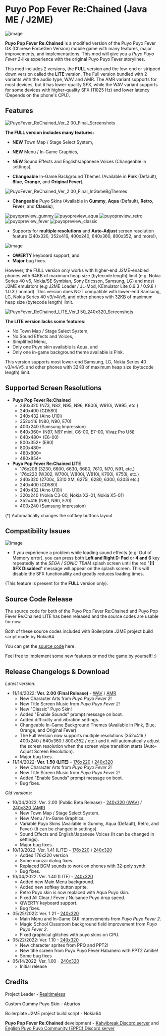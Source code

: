 # Puyo Pop Fever Re:Chained (Java ME / J2ME)
![image](https://user-images.githubusercontent.com/117650736/200515284-f211b9f1-b663-485d-8ee9-482bc131e9a5.png)

**Puyo Pop Fever Re:Chained** is a modified version of the Puyo Puyo Fever DX (Chinese ForceGen Version) mobile game with many features, major improvements, and implementations. This mod will give you a *Puyo Puyo Fever 2*-like experience with the original Puyo Puyo Fever storylines.

This mod includes 2 versions, the **FULL** version and the low-end or stripped down version called the **LITE** version. The Full version bundled with 2 variants with the audio type, WAV and AMR. The AMR variant supports for most devices, but it has lower-quality SFX, while the WAV variant supports for some devices with higher-quality SFX (11025 Hz) and lower latency (Depends on the phone's CPU).

## Features
![PuyoFever_ReChained_Ver_2 00_Final_Screenshots](https://user-images.githubusercontent.com/117650736/201877391-5364ce52-541b-4980-b00f-3efdc0d78e52.png)

**The FULL version includes many features:**
* **NEW** Town Map / Stage Select System,
* **NEW** Menu / In-Game Graphics,
* **NEW** Sound Effects and English/Japanese Voices (Changeable in settings),

* **Changeable** In-Game Background Themes (Available in **Pink** (Default), **Blue**, **Orange**, and **Original Fever**),

![PuyoFever_ReChained_Ver_2 00_Final_InGameBgThemes](https://user-images.githubusercontent.com/117650736/201873162-7fc3dc1b-4f33-49b5-868a-306aaa8f471f.png)
 
* **Changeable** Puyo Skins (Available in **Gummy**, **Aqua** (Default), **Retro**, **Fever**, and **Classic**),

![puyopreview_gummy](https://user-images.githubusercontent.com/117650736/201870118-31456182-e8b6-46b3-942b-ac5c0ca63c52.png) ![puyopreview_aqua](https://user-images.githubusercontent.com/117650736/201870282-2ef3943b-5938-4122-a331-352e152569f2.png) ![puyopreview_retro](https://user-images.githubusercontent.com/117650736/201870341-aa8fd942-23a2-4cc3-88c4-8777785a3a8a.png) ![puyopreview_fever](https://user-images.githubusercontent.com/117650736/201870372-633a6ffe-89ab-49af-bb4e-630f4ccf4980.png) ![puyopreview_classic](https://user-images.githubusercontent.com/117650736/201870397-217be90a-4d82-4fb4-8441-4ea942e5fc90.png) 

* Supports for **multiple resolutions** and **Auto-Adjust** screen resolution feature (240x320, 352x416, 400x240, 640x360, 800x352, and more!),

![image](https://user-images.githubusercontent.com/117650736/201683796-ecf609fd-a3cd-4d65-81f8-08f800d848b2.png)

* **QWERTY** keyboard support, and
* **Major** bug fixes.

However, the FULL version only works with higher-end J2ME-enabled phones with 64KB of maximum heap size (bytecode length) limit (e.g. Nokia Series 40 v6, Nokia/SE Symbian, Sony Ericsson, Samsung, LG) and most J2ME emulators (e.g J2ME Loader / JL-Mod, KEmulator Lite 0.9.3 / 0.9.8 / 1.0.3 / nnmod). This version does NOT compatible with lower-end Samsung, LG, Nokia Series 40 v3/v4/v5, and other phones with 32KB of maximum heap size (bytecode length) limit.

![PuyoFever_ReChained_LITE_Ver_1 50_240x320_Screenshots](https://user-images.githubusercontent.com/117650736/201879385-7613fc36-5c18-46c9-ac9a-bd23361e1a7c.png)

**The LITE version lacks some features:**
* No Town Map / Stage Select System,
* No Sound Effects and Voices,
* Simplified Menu,
* Only one Puyo skin available is Aqua, and
* Only one in-game background theme available is Pink.

This version supports most lower-end Samsung, LG, Nokia Series 40 v3/v4/v5, and other phones with 32KB of maximum heap size (bytecode length) limit. 

## Supported Screen Resolutions
* **Puyo Pop Fever Re:Chained**
    * 240x320 (N73, N82, N95, N96, K800i, W910i, W995, etc.)
    * 240x400 (GD580)
    * 240x432 (Aino U10i)
    * 352x416 (N80, N90, E70)
    * 400x240 (Samsung Impression)
    * 640x360* (N97, N97 mini, C6-00, E7-00, Vivaz Pro U5i)
    * 640x480* (E6-00)
    * 800x352* (E90)
    * 800x480*
    * 480x800*
    * 480x854*
* **Puyo Pop Fever Re:Chained LITE**
    * 176x208 (3230, 6600, 6630, 6680, 7610, N70, N91, etc.)
    * 176x220 (W302, W700i, W800i, W810i, K700i, K750i, etc.)
    * 240x320 (2700c, 5310 XM, 6275i, 6280, 6300, 6303i etc.)
    * 240x400 (GD580)
    * 240x432 (Aino U10i)
    * 320x240 (Nokia C3-00, Nokia X2-01, Nokia X5-01)
    * 352x416 (N80, N90, E70)
    * 400x240 (Samsung Impression)

(*) Automatically changes the softkey buttons layout

## Compatibility Issues
![image](https://user-images.githubusercontent.com/117650736/201681843-d287845a-cbce-423d-a1cc-60348379d2f7.png)

* If you experience a problem while loading sound effects (e.g. Out of Memory error), you can press both **Left and Right D-Pad** or **4 and 6** key repeatedly at the *SEGA / SONIC TEAM* splash screen until the red "**[!] SFX Disabled**" message will appear on the splash screen. This will disable the SFX functionallity and greatly reduces loading times.

(This feature is present for the **FULL** version only).

## Source Code Release
The source code for both of the Puyo Pop Fever Re:Chained and Puyo Pop Fever Re:Chained LITE has been released and the source codes are usable for now.

Both of these source codes included with Boilerplate J2ME project build script made by Nokia64.

You can get the [source code](https://github.com/Realtimeless785/Puyo-Pop-Fever-Re-Chained-J2ME/tree/main/Source%20Codes) here.

Feel free to implement some new features or mod the game by yourself! :)

## Release Changelogs & Download
*Latest version:*

* 11/14/2022: **Ver. 2.00 (Final Release)** - [WAV](https://github.com/Realtimeless785/Puyo-Pop-Fever-Re-Chained-J2ME/raw/main/Release/Puyo_Pop_Fever_ReChained_2.00_Final_WAV.jar) / [AMR](https://github.com/Realtimeless785/Puyo-Pop-Fever-Re-Chained-J2ME/raw/main/Release/Puyo_Pop_Fever_ReChained_2.00_Final_AMR.jar)
    * New Character Arts from *Puyo Puyo Fever 2*!
    * New Title Screen Music from *Puyo Puyo Fever 2*!
    * New "Classic" Puyo Skin!
    * Added "Enable Sounds" prompt message on boot.
    * Added difficulty and vibration settings.
    * Changeable In-Game Background Themes (Available in Pink, Blue, Orange, and Original Fever).
    * The Full Version now supports multiple resolutions (352x416 / 400x240 / 640x360 / 800x352 / etc.) and it will automatically adjust the screen resolution when the screen wipe transition starts (Auto-Adjust Screen Resolution).
    * Major bug fixes.
* 11/14/2022: **Ver. 1.50 (LITE)** - [176x220](https://github.com/Realtimeless785/Puyo-Pop-Fever-Re-Chained-J2ME/raw/main/Release/Puyo_Pop_Fever_ReChained_LITE_1.50_176.jar) / [240x320](https://github.com/Realtimeless785/Puyo-Pop-Fever-Re-Chained-J2ME/raw/main/Release/Puyo_Pop_Fever_ReChained_LITE_1.50_240.jar)
    * New Character Arts from *Puyo Puyo Fever 2*!
    * New Title Screen Music from *Puyo Puyo Fever 2*!
    * Added "Enable Sounds" prompt message on boot.
    * Bug fixes.

*Old versions:*

* 10/04/2022: Ver. 2.00 (Public Beta Release) - [240x320 (WAV)](https://github.com/Realtimeless785/Puyo-Pop-Fever-Re-Chained-J2ME/raw/main/Release/Puyo_Pop_Fever_ReChained_2.00_PublicBeta_WAV.jar) / [240x320 (AMR)](https://github.com/Realtimeless785/Puyo-Pop-Fever-Re-Chained-J2ME/raw/main/Release/Puyo_Pop_Fever_ReChained_2.00_PublicBeta_AMR.jar)
    * New Town Map / Stage Select System.
    * New Menu / In-Game Graphics.
    * Variable Puyo Skins (Available in Gummy, Aqua (Default), Retro, and Fever) (It can be changed in settings).
    * Sound Effects and English/Japanese Voices (It can be changed in settings).
    * Major bug fixes.
* 10/13/2022: Ver. 1.41 (LITE) - [176x220](https://github.com/Realtimeless785/Puyo-Pop-Fever-Re-Chained-J2ME/raw/main/Release/Puyo_Pop_Fever_ReChained_LITE_1.41_176.jar) / [240x320](https://github.com/Realtimeless785/Puyo-Pop-Fever-Re-Chained-J2ME/raw/main/Release/Puyo_Pop_Fever_ReChained_LITE_1.41_240.jar)
    * Added 176x220 version
    * Some manzai dialog fixes.
    * Replaced BGM sounds to work on phones with 32-poly synth.
    * Bug fixes.
* 10/04/2022: Ver. 1.40 (LITE) - [240x320](https://github.com/Realtimeless785/Puyo-Pop-Fever-Re-Chained-J2ME/raw/main/Release/Puyo_Pop_Fever_ReChained_LITE_1.40.jar)
    * Added new Main Menu background.
    * Added new softkey button sprite.
    * Retro Puyo skin is now replaced with Aqua Puyo skin.
    * Fixed All Clear / Fever / Nuisance Puyo drop speed.
    * QWERTY keyboard support.
    * Bug fixes.
* 05/25/2022: Ver. 1.21 - [240x320](https://github.com/Realtimeless785/Puyo-Pop-Fever-Re-Chained-J2ME/raw/main/Release/Puyo_Pop_Fever_ReChained_1.21.jar)
    * Main Menu and In-Game GUI improvements from *Puyo Puyo Fever 2*.
    * Magic School Classroom background field improvement from *Puyo Puyo Fever 2*.
    * Fixed graphical glitches with puyo skins on CPU.
* 05/22/2022: Ver. 1.10 - [240x320](https://github.com/Realtimeless785/Puyo-Pop-Fever-Re-Chained-J2ME/raw/main/Release/Puyo_Pop_Fever_ReChained_1.10.jar)
    * New character sprites from PPQ and PPT2!
    * New title screen from Puyo Puyo Fever Habanero with PPT2 Amitie!
    * Some bug fixes
* 05/14/2022: Ver. 1.00 - [240x320](https://github.com/Realtimeless785/Puyo-Pop-Fever-Re-Chained-J2ME/raw/main/Release/Puyo_Pop_Fever_ReChained_1.00.jar)
    * Initial release

## Credits
Project Leader - [Realtimeless](https://github.com/Realtimeless785)

Custom Gummy Puyo Skin - Aburtos

Boilerplate J2ME project build script - Nokia64

**Puyo Pop Fever Re:Chained** development - [Kahvibreak Discord server](https://discord.gg/8TgbHAG) and [English Puyo Puyo Community (EPPC) Discord server](https://discord.gg/Br4KqbR)
